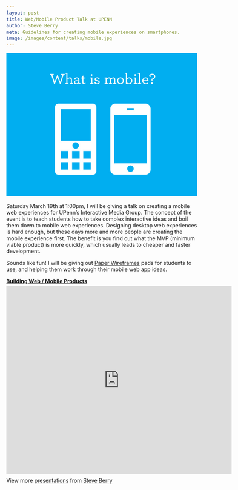 ```yaml
---
layout: post
title: Web/Mobile Product Talk at UPENN
author: Steve Berry
meta: Guidelines for creating mobile experiences on smartphones.
image: /images/content/talks/mobile.jpg
---
```


<img src="/images/content/talks/mobile.jpg" alt="Web/Mobile Product Talk" class="scale-with-grid"/>


Saturday March 19th at 1:00pm, I will be giving a talk on creating a mobile web experiences for UPenn’s Interactive Media Group. The concept of the event is to teach students how to take complex interactive ideas and boil them down to mobile web experiences. Designing desktop web experiences is hard enough, but these days more and more people are creating the mobile experience first. The benefit is you find out what the MVP (minimum viable product) is more quickly, which usually leads to cheaper and faster development.

<p>Sounds like fun! I will be giving out <a href="http://www.paperwireframes.com" target="blank">Paper Wireframes</a> pads for students to use, and helping them work through their mobile web app ideas.</p>

<div style="width:595px" id="__ss_9533148"> <strong style="display:block;margin:12px 0 4px"><a href="http://www.slideshare.net/ThoughtMerchants/building-web-mobile-products" title="Building Web / Mobile Products" target="_blank">Building Web / Mobile Products</a></strong> <iframe src="http://www.slideshare.net/slideshow/embed_code/9533148" width="595" height="497" frameborder="0" marginwidth="0" marginheight="0" scrolling="no"></iframe> <div style="padding:5px 0 12px"> View more <a href="http://www.slideshare.net/" target="_blank">presentations</a> from <a href="http://www.slideshare.net/ThoughtMerchants" target="_blank">Steve Berry</a> </div> </div>
